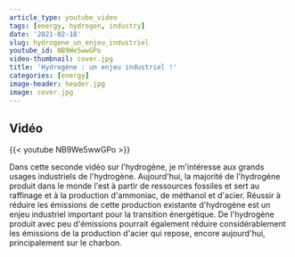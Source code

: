 ```yaml
---
article_type: youtube_video
tags: [energy, hydrogen, industry]
date: '2021-02-18'
slug: hydrogene_un_enjeu_industriel
youtube_id: NB9We5wwGPo
video-thumbnail: cover.jpg
title: 'Hydrogène : un enjeu industriel !'
categories: [energy]
image-header: header.jpg
image: cover.jpg
---
```


## Vidéo

{{< youtube NB9We5wwGPo >}}

Dans cette seconde vidéo sur l'hydrogène, je m'intéresse aux grands usages industriels de l'hydrogène. Aujourd'hui, la majorité de l'hydrogène produit dans le monde l'est à partir de ressources fossiles et sert au raffinage et à la production d'ammoniac, de méthanol et d'acier. Réussir à réduire les émissions de cette production existante d'hydrogène est un enjeu industriel important pour la transition énergétique. De l'hydrogène produit avec peu d'émissions pourrait également réduire considérablement les émissions de la production d'acier qui repose, encore aujourd'hui, principalement sur le charbon.